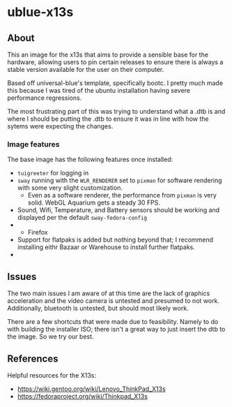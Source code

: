# ublue-x13s

## About

This an image for the x13s that aims to provide a sensible base for the hardware, allowing users to pin certain releases to ensure there is always a stable version available for the user on their computer.

Based off universal-blue's template, specifically bootc. I pretty much made this because I was tired of the ubuntu installation having severe performance regressions.

The most frustrating part of this was trying to understand what a .dtb is and where I should be putting the .dtb to ensure it was in line with how the sytems were expecting the changes.

### Image features

The base image has the following features once installed:

- `tuigreeter` for logging in
- `sway` running with the `WLR_RENDERER` set to `pixman` for software rendering with some very slight customization.
  - Even as a software renderer, the performance from `pixman` is very solid. WebGL Aquarium gets a steady 30 FPS.  
- Sound, Wifi, Temperature, and Battery sensors should be working and displayed per the default `sway-fedora-config`
- - Firefox
- Support for flatpaks is added but nothing beyond that; I recommend installing eithr Bazaar or Warehouse to install further flatpaks.
- 
## Issues

The two main issues I am aware of at this time are the lack of graphics acceleration and the video camera is untested and presumed to not work. Additionally, bluetooth is untested, but should most likely work.

There are a few shortcuts that were made due to feasibility. Namely to do with building the installer ISO; there isn't a great way to just insert the dtb to the image. So we try our best.

## References

Helpful resources for the X13s:
- https://wiki.gentoo.org/wiki/Lenovo_ThinkPad_X13s
- https://fedoraproject.org/wiki/Thinkpad_X13s
